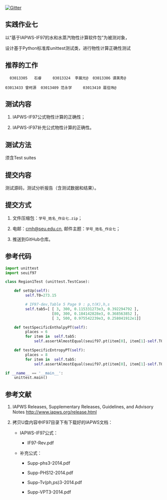 
[![Gitter](https://badges.gitter.im/Py03013052/Students2016.svg)](https://gitter.im/Py03013052/Students2016?utm_source=badge&utm_medium=badge&utm_campaign=pr-badge)

## 实践作业七

以“基于IAPWS-IF97的水和水蒸汽物性计算软件包”为被测对象，

 设计基于Python标准库unittest测试类，进行物性计算正确性测试

## 推荐的工作

	  03013305   石睿     03013324  李晨光@  03013306 谭美秀@ 
    
    03013433 曾柯源  03013409 范永学     03013410 扈佳玮@

## 测试内容

1.	IAPWS-IF97公式物性计算的正确性；

2.	IAPWS-IF97补充公式物性计算的正确性。

## 测试方法

   须含Test suites
   
## 提交内容

测试源码，测试分析报告（含测试数据和结果）。

## 提交方式

1. 文件压缩包：`学号_姓名_作业七.zip`；

2. 电邮：cmh@seu.edu.cn, 邮件主题：`学号_姓名_作业七`；

3. 推送到GitHub仓库。

## 参考代码

```python
import unittest
import seuif97

class Region1Test (unittest.TestCase):

    def setUp(self):
         self.T0=273.15

         # IF97-dev,Table 5 Page 9 : p,t(K),h,s
         self.tab5=[ [ 3, 300, 0.115331273e3, 0.392294792 ],
                     [80, 300, 0.184142828e3, 0.368563852 ],
                     [ 3, 500, 0.975542239e3, 0.258041912e1]]

    def testSpecificEnthalpyPT(self):
         places = 6
         for item in  self.tab5:
             self.assertAlmostEqual(seuif97.pt(item[0], item[1]-self.T0,4),item[2],places)

    def testSpecificEntropyPT(self):
         places = 8
         for item in  self.tab5:
             self.assertAlmostEqual(seuif97.pt(item[0], item[1]-self.T0,5),item[3],places)

if __name__ == '__main__':
    unittest.main()            
```

## 参考文献

1. IAPWS Releases, Supplementary Releases, Guidelines, and Advisory Notes
     http://www.iapws.org/release.html

2. 拷贝U盘内容中IF97目录下有下载好的IAPWS文档：

    * IAPWS-IF97公式：

      * IF97-Rev.pdf

    * 补充公式：

      * Supp-phs3-2014.pdf

      * Supp-PHS12-2014.pdf

      * Supp-Tv(ph,ps)3-2014.pdf

      * Supp-VPT3-2014.pdf

